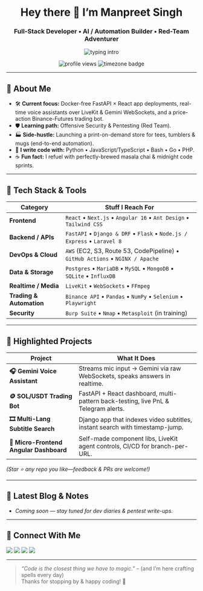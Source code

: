<!-- Profile README for Manpreet Singh  -->
<h1 align="center">Hey there 👋 I’m Manpreet Singh</h1>
<h3 align="center">Full-Stack Developer • AI / Automation Builder • Red-Team Adventurer</h3>

<p align="center">
  <img src="https://readme-typing-svg.demolab.com?font=Fira+Code&weight=600&size=24&pause=1000&center=true&vCenter=true&width=650&lines=Building+products+that+work+%E2%80%94+and+then+making+them+sing;Python+%7C+JavaScript%2FTypeScript+%7C+Go;React%2C+Next.js%2C+Angular%2C+Django%2C+FastAPI;Trading+Bots+%7C+Voice+AI+%7C+Microfrontends+%7C+DevOps" alt="typing intro" />
</p>

<p align="center">
  <!-- Profile views counter -->
  <img src="https://komarev.com/ghpvc/?username=YOUR_GITHUB_USERNAME&style=flat-square&color=0e75b6" alt="profile views" />
  <!-- Toggle dark/light badge example -->
  <img src="https://img.shields.io/badge/Time%20Zone-Asia%2FKolkata-FFB000?style=flat-square&logo=mozilla%20firefox" alt="timezone badge">
</p>

---

## 🔎 About Me
- 🛠 **Current focus:** Docker-free FastAPI × React app deployments, real-time voice assistants over LiveKit & Gemini WebSockets, and a price-action Binance-Futures trading bot.  
- 🛡 **Learning path:** Offensive Security & Pentesting (Red Team).  
- 🏭 **Side-hustle:** Launching a print-on-demand store for tees, tumblers & mugs (end-to-end automation).  
- 📝 **I write code with:** Python • JavaScript/TypeScript • Bash • Go • PHP.  
- ☕ **Fun fact:** I refuel with perfectly-brewed masala chai & midnight code sprints.

---

## 🧰 Tech Stack & Tools

| Category | Stuff I Reach For |
| -------- | ---------------- |
| **Frontend** | `React` • `Next.js` • `Angular 16` • `Ant Design` • `Tailwind CSS` |
| **Backend / APIs** | `FastAPI` • `Django & DRF` • `Flask` • `Node.js / Express` • `Laravel 8` |
| **DevOps & Cloud** | `AWS` (EC2, S3, Route 53, CodePipeline) • `GitHub Actions` • `NGINX / Apache` |
| **Data & Storage** | `Postgres` • `MariaDB` • `MySQL` • `MongoDB` • `SQLite` • `InfluxDB` |
| **Realtime / Media** | `LiveKit` • `WebSockets` • `FFmpeg` |
| **Trading & Automation** | `Binance API` • `Pandas` • `NumPy` • `Selenium` • `Playwright` |
| **Security** | `Burp Suite` • `Nmap` • `Metasploit` (in training) |

---

## 🚀 Highlighted Projects
| Project | What It Does |
| ------- | ------------ |
| **🎧 Gemini Voice Assistant** | Streams mic input → Gemini via raw WebSockets, speaks answers in realtime. |
| **🪙 SOL/USDT Trading Bot** | FastAPI + React dashboard, multi-pattern back-testing, live PnL & Telegram alerts. |
| **🎞 Multi-Lang Subtitle Search** | Django app that indexes video subtitles, instant search with timestamp-jump. |
| **🐙 Micro-Frontend Angular Dashboard** | Self-made component libs, LiveKit agent controls, CI/CD for branch-per-URL. |

*(Star ⭐ any repo you like—feedback & PRs are welcome!)*

---
<!-- 
## 📊 GitHub Stats

<p align="center">
  <img src="https://github-readme-stats.vercel.app/api?username=manpreetsingh78&show_icons=true&count_private=true&hide_border=true&theme=transparent" alt="Stats" />
  <img src="https://streak-stats.demolab.com?user=manpreetsingh78&hide_border=true&theme=transparent&date_format=M%20j%5B%2C%20Y%5D" alt="Streak" />
  <img src="https://github-readme-stats.vercel.app/api/top-langs?username=manpreetsingh78&layout=compact&hide_border=true&langs_count=8&theme=transparent" alt="Top Langs" />
</p>

---
-->
## 📝 Latest Blog & Notes
<!-- BLOG-POST-LIST:START -->
- *Coming soon — stay tuned for dev diaries & pentest write-ups.*
<!-- BLOG-POST-LIST:END -->

---

## 🤝 Connect With Me
<p>
  <a href="https://www.linkedin.com/in/your-linkedin/" target="_blank"><img src="https://img.shields.io/badge/-LinkedIn-0A66C2?style=flat-square&logo=linkedin&logoColor=white"/></a>
  <a href="mailto:your.email@example.com" target="_blank"><img src="https://img.shields.io/badge/-Email-EA4335?style=flat-square&logo=gmail&logoColor=white"/></a>
  <a href="https://twitter.com/your-twitter" target="_blank"><img src="https://img.shields.io/badge/-Twitter-1DA1F2?style=flat-square&logo=twitter&logoColor=white"/></a>
  <a href="https://dev.to/your-devto" target="_blank"><img src="https://img.shields.io/badge/-Dev.to-0A0A0A?style=flat-square&logo=devdotto&logoColor=white"/></a>
</p>

---

> *“Code is the closest thing we have to magic.”* – (and I’m here crafting spells every day)  
> Thanks for stopping by & happy coding! 🎉
